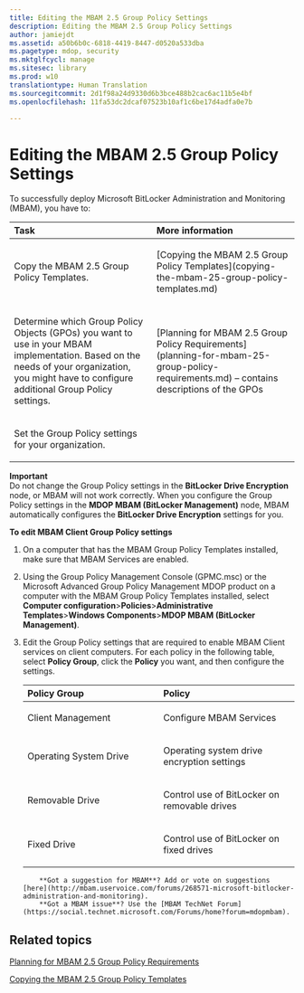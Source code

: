 ```yaml
---
title: Editing the MBAM 2.5 Group Policy Settings
description: Editing the MBAM 2.5 Group Policy Settings
author: jamiejdt
ms.assetid: a50b6b0c-6818-4419-8447-d0520a533dba
ms.pagetype: mdop, security
ms.mktglfcycl: manage
ms.sitesec: library
ms.prod: w10
translationtype: Human Translation
ms.sourcegitcommit: 2d1f98a24d9330d6b3bce488b2cac6ac11b5e4bf
ms.openlocfilehash: 11fa53dc2dcaf07523b10af1c6be17d4adfa0e7b

---
```



# Editing the MBAM 2.5 Group Policy Settings


To successfully deploy Microsoft BitLocker Administration and Monitoring (MBAM), you have to:

<table>
<colgroup>
<col width="50%" />
<col width="50%" />
</colgroup>
<thead>
<tr class="header">
<th align="left">Task</th>
<th align="left">More information</th>
</tr>
</thead>
<tbody>
<tr class="odd">
<td align="left"><p>Copy the MBAM 2.5 Group Policy Templates.</p></td>
<td align="left"><p>[Copying the MBAM 2.5 Group Policy Templates](copying-the-mbam-25-group-policy-templates.md)</p></td>
</tr>
<tr class="even">
<td align="left"><p>Determine which Group Policy Objects (GPOs) you want to use in your MBAM implementation. Based on the needs of your organization, you might have to configure additional Group Policy settings.</p></td>
<td align="left"><p>
            [Planning for MBAM 2.5 Group Policy Requirements](planning-for-mbam-25-group-policy-requirements.md) – contains descriptions of the GPOs</p></td>
</tr>
<tr class="odd">
<td align="left"><p>Set the Group Policy settings for your organization.</p></td>
<td align="left"><p></p></td>
</tr>
</tbody>
</table>

 

**Important**  
Do not change the Group Policy settings in the **BitLocker Drive Encryption** node, or MBAM will not work correctly. When you configure the Group Policy settings in the **MDOP MBAM (BitLocker Management)** node, MBAM automatically configures the **BitLocker Drive Encryption** settings for you.

 

**To edit MBAM Client Group Policy settings**

1.  On a computer that has the MBAM Group Policy Templates installed, make sure that MBAM Services are enabled.

2.  Using the Group Policy Management Console (GPMC.msc) or the Microsoft Advanced Group Policy Management MDOP product on a computer with the MBAM Group Policy Templates installed, select **Computer configuration**&gt;**Policies**&gt;**Administrative Templates**&gt;**Windows Components**&gt;**MDOP MBAM (BitLocker Management)**.

3.  Edit the Group Policy settings that are required to enable MBAM Client services on client computers. For each policy in the following table, select **Policy Group**, click the **Policy** you want, and then configure the settings.

    <table>
    <colgroup>
    <col width="50%" />
    <col width="50%" />
    </colgroup>
    <thead>
    <tr class="header">
    <th align="left">Policy Group</th>
    <th align="left">Policy</th>
    </tr>
    </thead>
    <tbody>
    <tr class="odd">
    <td align="left"><p>Client Management</p></td>
    <td align="left"><p>Configure MBAM Services</p></td>
    </tr>
    <tr class="even">
    <td align="left"><p>Operating System Drive</p></td>
    <td align="left"><p>Operating system drive encryption settings</p></td>
    </tr>
    <tr class="odd">
    <td align="left"><p>Removable Drive</p></td>
    <td align="left"><p>Control use of BitLocker on removable drives</p></td>
    </tr>
    <tr class="even">
    <td align="left"><p>Fixed Drive</p></td>
    <td align="left"><p>Control use of BitLocker on fixed drives</p></td>
    </tr>
    </tbody>
    </table>

     

    
            **Got a suggestion for MBAM**? Add or vote on suggestions [here](http://mbam.uservoice.com/forums/268571-microsoft-bitlocker-administration-and-monitoring). 
            **Got a MBAM issue**? Use the [MBAM TechNet Forum](https://social.technet.microsoft.com/Forums/home?forum=mdopmbam).

## Related topics


[Planning for MBAM 2.5 Group Policy Requirements](planning-for-mbam-25-group-policy-requirements.md)

[Copying the MBAM 2.5 Group Policy Templates](copying-the-mbam-25-group-policy-templates.md)

 

 








<!--HONumber=Jun16_HO4-->


